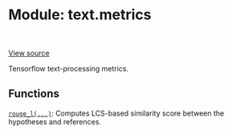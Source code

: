 <div itemscope itemtype="http://developers.google.com/ReferenceObject">
<meta itemprop="name" content="text.metrics" />
<meta itemprop="path" content="Stable" />
</div>

# Module: text.metrics

<!-- Insert buttons and diff -->

<table class="tfo-notebook-buttons tfo-api" align="left">

</table>

<a target="_blank" href="https://github.com/tensorflow/text/tree/master/tensorflow_text/python/metrics/__init__.py">View
source</a>

Tensorflow text-processing metrics.

## Functions

[`rouge_l(...)`](../text/metrics/rouge_l.md): Computes LCS-based similarity
score between the hypotheses and references.

